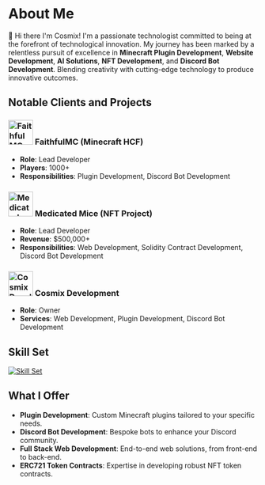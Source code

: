 # About Me

👋 Hi there I'm Cosmix! I'm a passionate technologist committed to being at the forefront of technological innovation. My journey has been marked by a relentless pursuit of excellence in **Minecraft Plugin Development**, **Website Development**, **AI Solutions**, **NFT Development**, and **Discord Bot Development**. Blending creativity with cutting-edge technology to produce innovative outcomes.

## Notable Clients and Projects

### <img src="https://media.discordapp.net/attachments/932506314314227744/1200295897528012872/faithfulmc9641413.png" width="50px" alt="FaithfulMC Logo"> FaithfulMC (Minecraft HCF)
- **Role**: Lead Developer
- **Players**: 1000+
- **Responsibilities**: Plugin Development, Discord Bot Development

### <img src="https://cdn.discordapp.com/attachments/932506314314227744/1200295897829998732/24HMQB35_400x400.png" width="50px" alt="Medicated Mice Logo"> Medicated Mice (NFT Project)
- **Role**: Lead Developer
- **Revenue**: $500,000+
- **Responsibilities**: Web Development, Solidity Contract Development, Discord Bot Development

### <img src="https://cdn.discordapp.com/attachments/1198744232228311112/1198847980552335390/IMG_4890-removebg-preview.png" width="50px" alt="Cosmix Development Logo"> Cosmix Development
- **Role**: Owner
- **Services**: Web Development, Plugin Development, Discord Bot Development

## Skill Set

[![Skill Set](https://skillicons.dev/icons?i=java,js,html,css,py)](https://skillicons.dev)

## What I Offer

- **Plugin Development**: Custom Minecraft plugins tailored to your specific needs.
- **Discord Bot Development**: Bespoke bots to enhance your Discord community.
- **Full Stack Web Development**: End-to-end web solutions, from front-end to back-end.
- **ERC721 Token Contracts**: Expertise in developing robust NFT token contracts.
